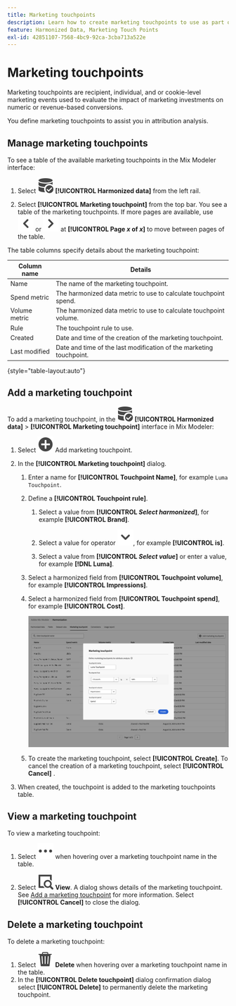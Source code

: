 ```yaml
---
title: Marketing touchpoints
description: Learn how to create marketing touchpoints to use as part of harmonizing your data in Mix Modeler.
feature: Harmonized Data, Marketing Touch Points
exl-id: 42851107-7568-4bc9-92ca-3cba713a522e
---
```

# Marketing touchpoints

Marketing touchpoints are recipient, individual, and or cookie-level marketing events used to evaluate the impact of marketing investments on numeric or revenue-based conversions.

You define marketing touchpoints to assist you in attribution analysis.

## Manage marketing touchpoints

To see a table of the available marketing touchpoints in the Mix Modeler interface:

1. Select ![DataSearch](/help/assets//icons/DataCheck.svg) **[!UICONTROL Harmonized data]** from the left rail.
   
1. Select **[!UICONTROL Marketing touchpoint]** from the top bar. You see a table of the marketing touchpoints. If more pages are available, use ![Arrow left](/help/assets//icons/ChevronLeft.svg) or ![Arrow Right](/help/assets//icons/ChevronRight.svg) at **[!UICONTROL Page _x_ of _x_]** to move between pages of the table.

The table columns specify details about the marketing touchpoint:

| Column name | Details |
| --- | ---|
| Name | The name of the marketing touchpoint.  |
| Spend metric | The harmonized data metric to use to calculate touchpoint spend.  |
| Volume metric | The harmonized data metric to use to calculate touchpoint volume. |
| Rule | The touchpoint rule to use. | 
| Created | Date and time of the creation of the marketing touchpoint. |
| Last modified | Date and time of the last modification of the marketing touchpoint. |

{style="table-layout:auto"}

## Add a marketing touchpoint

To add a marketing touchpoint, in the ![DataSearch](/help/assets//icons/DataCheck.svg) **[!UICONTROL Harmonized data]** > **[!UICONTROL Marketing touchpoint]** interface in Mix Modeler:

1. Select ![Add](/help/assets//icons/AddCircle.svg) Add marketing touchpoint.

1. In the **[!UICONTROL Marketing touchpoint]** dialog.

    1. Enter a name for **[!UICONTROL Touchpoint Name]**, for example `Luma Touchpoint`.

    1. Define a **[!UICONTROL Touchpoint rule]**.

       1. Select a value from **[!UICONTROL *Select harmonized*]**, for example **[!UICONTROL Brand]**.

       1. Select a value for operator ![Chevron](/help/assets//icons/ChevronDown.svg), for example **[!UICONTROL is]**.

       1. Select a value from **[!UICONTROL *Select value*]** or enter a value, for example **[!DNL Luma]**.

    1. Select a harmonized field from **[!UICONTROL Touchpoint volume]**, for example **[!UICONTROL Impressions]**.

    1. Select a harmonized field from **[!UICONTROL Touchpoint spend]**, for example **[!UICONTROL Cost]**.
   
       ![Marketing touchpoint](/help/assets//create-touchpoint.png)

    1. To create the marketing touchpoint, select **[!UICONTROL Create]**. To cancel the creation of a marketing touchpoint, select **[!UICONTROL Cancel]** .

1. When created, the touchpoint is added to the marketing touchpoints table.


## View a marketing touchpoint

To view a marketing touchpoint:

1. Select ![More](/help/assets//icons/More.svg) when hovering over a marketing touchpoint name in the table.

1. Select ![View](/help/assets//icons/ViewDetail.svg) **View**. A dialog shows details of the marketing touchpoint. See [Add a marketing touchpoint](#add-a-marketing-touchpoint) for more information. Select **[!UICONTROL Cancel]** to close the dialog.


## Delete a marketing touchpoint

To delete a marketing touchpoint:

1. Select ![Delete](/help/assets//icons/Delete.svg) **Delete** when hovering over a marketing touchpoint name in the table. 
1. In the **[!UICONTROL Delete touchpoint]** dialog confirmation dialog select **[!UICONTROL Delete]** to permanently delete the marketing touchpoint.

